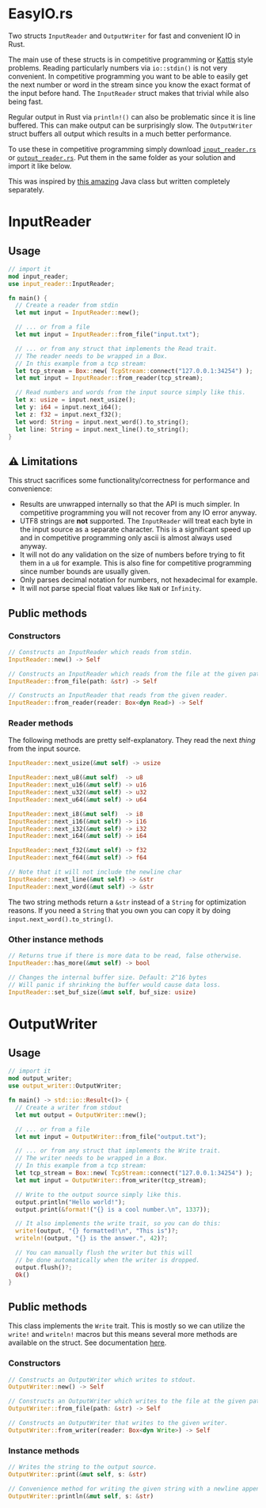 # EasyIO.rs
Two structs `InputReader` and `OutputWriter` for fast and convenient IO in Rust.

The main use of these structs is in competitive programming or [Kattis](https://open.kattis.com/) style problems. Reading particularly numbers via `io::stdin()` is not very convenient. In competitive programming you want to be able to easily get the next number or word in the stream since you know the exact format of the input before hand. The `InputReader` struct makes that trivial while also being fast.

Regular output in Rust via `println!()` can also be problematic since it is line buffered. This can make output can be surprisingly slow. The `OutputWriter` struct buffers all output which results in a much better performance.

To use these in competitive programming simply download [`input_reader.rs`](https://github.com/AxlLind/EasyIO.rs/blob/master/src/input_reader.rs) or [`output_reader.rs`](https://github.com/AxlLind/EasyIO.rs/blob/master/src/output_writer.rs). Put them in the same folder as your solution and import it like below.

This was inspired by [this amazing](https://github.com/williamfiset/FastJavaIO) Java class but written completely separately.

# InputReader
## Usage
```Rust
// import it
mod input_reader;
use input_reader::InputReader;

fn main() {
  // Create a reader from stdin
  let mut input = InputReader::new();

  // ... or from a file
  let mut input = InputReader::from_file("input.txt");

  // ... or from any struct that implements the Read trait.
  // The reader needs to be wrapped in a Box.
  // In this example from a tcp stream:
  let tcp_stream = Box::new( TcpStream::connect("127.0.0.1:34254") );
  let mut input = InputReader::from_reader(tcp_stream);

  // Read numbers and words from the input source simply like this.
  let x: usize = input.next_usize();
  let y: i64 = input.next_i64();
  let z: f32 = input.next_f32();
  let word: String = input.next_word().to_string();
  let line: String = input.next_line().to_string();
}
```

## :warning: Limitations
This struct sacrifices some functionality/correctness for performance and convenience:
- Results are unwrapped internally so that the API is much simpler. In competitive programming you will not recover from any IO error anyway.
- UTF8 strings are **not** supported. The `InputReader` will treat each byte in the input source as a separate character. This is a significant speed up and in competitive programming only ascii is almost always used anyway.
- It will not do any validation on the size of numbers before trying to fit them in a `u8` for example. This is also fine for competitive programming since number bounds are usually given.
- Only parses decimal notation for numbers, not hexadecimal for example.
- It will not parse special float values like `NaN` or `Infinity`.

## Public methods
### Constructors
```Rust
// Constructs an InputReader which reads from stdin.
InputReader::new() -> Self
```

```Rust
// Constructs an InputReader which reads from the file at the given path.
InputReader::from_file(path: &str) -> Self
```

```Rust
// Constructs an InputReader that reads from the given reader.
InputReader::from_reader(reader: Box<dyn Read>) -> Self
```

### Reader methods
The following methods are pretty self-explanatory. They read the next *thing* from the input source.

```Rust
InputReader::next_usize(&mut self) -> usize

InputReader::next_u8(&mut self)  -> u8
InputReader::next_u16(&mut self) -> u16
InputReader::next_u32(&mut self) -> u32
InputReader::next_u64(&mut self) -> u64

InputReader::next_i8(&mut self)  -> i8
InputReader::next_i16(&mut self) -> i16
InputReader::next_i32(&mut self) -> i32
InputReader::next_i64(&mut self) -> i64

InputReader::next_f32(&mut self) -> f32
InputReader::next_f64(&mut self) -> f64

// Note that it will not include the newline char
InputReader::next_line(&mut self) -> &str
InputReader::next_word(&mut self) -> &str
```

The two string methods return a `&str` instead of a `String` for optimization reasons. If you need a `String` that you own you can copy it by doing `input.next_word().to_string()`.

### Other instance methods
```Rust
// Returns true if there is more data to be read, false otherwise.
InputReader::has_more(&mut self) -> bool

// Changes the internal buffer size. Default: 2^16 bytes
// Will panic if shrinking the buffer would cause data loss.
InputReader::set_buf_size(&mut self, buf_size: usize)
```

# OutputWriter
## Usage
```Rust
// import it
mod output_writer;
use output_writer::OutputWriter;

fn main() -> std::io::Result<()> {
  // Create a writer from stdout
  let mut output = OutputWriter::new();

  // ... or from a file
  let mut input = OutputWriter::from_file("output.txt");

  // ... or from any struct that implements the Write trait.
  // The writer needs to be wrapped in a Box.
  // In this example from a tcp stream:
  let tcp_stream = Box::new( TcpStream::connect("127.0.0.1:34254") );
  let mut input = OutputWriter::from_writer(tcp_stream);

  // Write to the output source simply like this.
  output.println("Hello world!");
  output.print(&format!("{} is a cool number.\n", 1337));

  // It also implements the write trait, so you can do this:
  write!(output, "{} formatted!\n", "This is")?;
  writeln!(output, "{} is the answer.", 42)?;

  // You can manually flush the writer but this will
  // be done automatically when the writer is dropped.
  output.flush()?;
  Ok()
}
```

## Public methods
This class implements the `Write` trait. This is mostly so we can utilize the `write!` and `writeln!` macros but this means several more methods are available on the struct. See documentation [here](https://doc.rust-lang.org/std/io/trait.Write.html).

### Constructors
```Rust
// Constructs an OutputWriter which writes to stdout.
OutputWriter::new() -> Self
```

```Rust
// Constructs an OutputWriter which writes to the file at the given path.
OutputWriter::from_file(path: &str) -> Self
```

```Rust
// Constructs an OutputWriter that writes to the given writer.
OutputWriter::from_writer(reader: Box<dyn Write>) -> Self
```

### Instance methods
```Rust
// Writes the string to the output source.
OutputWriter::print(&mut self, s: &str)

// Convenience method for writing the given string with a newline appended.
OutputWriter::println(&mut self, s: &str)
```
